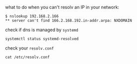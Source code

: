 what to do when you can't resolv an IP in your network:
```
$ nslookup 192.168.2.166
** server can't find 166.2.168.192.in-addr.arpa: NXDOMAIN
```

check if dns is managed by `systemd`
```
systemctl status systemd-resolved
```

check your `resolv.conf`
```
cat /etc/resolv.conf
```
